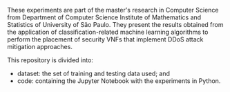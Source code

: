 These experiments are part of the master's research in Computer Science from Department of Computer Science Institute of Mathematics and Statistics of University of São Paulo. They present the results obtained from the application of classification-related machine learning algorithms to perform the placement of security VNFs that implement DDoS attack mitigation approaches.

This repository is divided into:
- dataset: the set of training and testing data used; and
- code: containing the Jupyter Notebook with the experiments in Python.
